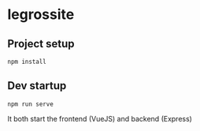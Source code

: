 # legrossite

## Project setup
```
npm install
```

## Dev startup
```
npm run serve
```
It both start the frontend (VueJS) and backend (Express)
